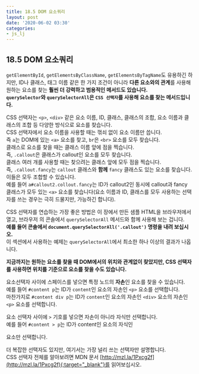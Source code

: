 ```yaml
---
title: 18.5 DOM 요소쿼리
layout: post
date: '2020-06-02 03:30'
categories:
- js_lj
---
```


## 18.5 DOM 요소쿼리

`getElementById`, `getElementsByClassName`, `getElementsByTagName`도 유용하긴 하지만, 
ID나 클래스, 태그 이름 같은 한 가지 조건이 아니라 **다른 요소와의 관계**를 사용해 원하는 요소를 
찾는 **훨씬 더 강력하고 범용적인 메서드도 있습니다.**  
**`querySelector`와 `querySelectorAll`은 `CSS 선택자`를 사용해 요소를 찾는 메서드입니다.**  

CSS 선택자는 `<p>`, `<div>` 같은 요소 이름, ID, 클래스, 클래스의 조합, 요소 이름과 클래스의 조합 
등 다양한 방식으로 요소를 찾습니다.  
CSS 선택자에서 요소 이름을 사용할 때는 꺾쇠 없이 요소 이름만 씁니다.  
즉 `a`는 DOM에 있는 `<a>` 요소를 찾고, `br`은 `<br>` 요소를 모두 찾습니다.  
클래스로 요소를 찾을 때는 클래스 이름 앞에 점을 찍습니다.  
즉, `.callout`은 클래스가 callout인 요소를 모두 찾습니다.  
클래스 여러 개를 사용할 때는 찾으려는 클래스 앞에 모두 점을 찍습니다.  
즉, `.callout.fancy`는 `callout` 클래스와 **함께** `fancy` 클래스도 있는 요소를 찾습니다.  
이들은 모두 조합할 수 있습니다.  
예를 들어 `a#callout2.collout.fancy`는 ID가 callout2인 동시에 callout과 fancy 클래스가 모두 있는 
`<a>` 요소를 찾습니다(요소 이름과 ID, 클래스를 모두 사용하는 선택자를 쓰는 경우는 극히 
드물지만, 가능하긴 합니다).

CSS 선택자를 연습하는 가장 좋은 방법은 이 장에서 만든 샘플 HTML을 브라우저에서 열고, 브라우저 
의 콘솔에서 `querySelectorAll` 메서드와 함께 사용해 보는 겁니다.  
**예를 들어 콘솔에서 `document.querySelectorAll('.callout')` 명령을 내려 보십시오.**  
이 섹션에서 사용하는 예제는 `querySelectorAll`에서 최소한 하나 이상의 결과가 나옵니다.

**지금까지는 원하는 요소를 찾을 때 DOM에서의 위치와 관계없이 찾았지만, CSS 선택자를 사용하면 
위치를 기준으로 요소를 찾을 수도 있습니다.**

요소선택자 사이에 스페이스를 넣으면 특정 노드의 **자손**인 요소를 찾을 수 있습니다.  
예를 들어 `#content p`는 ID가 `content`인 요소의 자손인 `<p>` 요소를 선택합니다.  
마찬가지로 `#content div p`는 ID가 `content`인 요소의 자손인 `<div>` 요소의 자손인 `<p>` 요소를 
선택합니다.  

요소 선택자 사이에 `>` 기호를 넣으면 자손이 아니라 자식만 선택합니다.  
예를 들어 `#content > p`는 ID가 content인 요소의 자식인 <p> 요소만 선택합니다.

더 복잡한 선택자도 있지만, 여기서는 가장 널리 쓰는 선택자만 설명합니다.  
CSS 선택자 전체를 알아보려면 MDN 문서 [http://mzl.la/1Pxcg2f](http://mzl.la/1Pxcg2f){:target="_blank"}를 
읽어보십시오.













